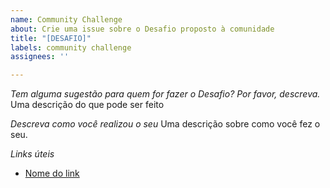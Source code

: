 ```yaml
---
name: Community Challenge
about: Crie uma issue sobre o Desafio proposto à comunidade
title: "[DESAFIO]"
labels: community challenge
assignees: ''

---
```


*Tem alguma sugestão para quem for fazer o Desafio? Por favor, descreva.*
Uma descrição do que pode ser feito

*Descreva como você realizou o seu*
Uma descrição sobre como você fez o seu.

*Links úteis*
- [Nome do link](URL)
